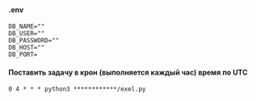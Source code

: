 
#### .env
```
DB_NAME=""
DB_USER=""
DB_PASSWORD=""
DB_HOST=""
DB_PORT=
```
#### Поставить задачу в крон (выполняется каждый час) время по UTC
```
0 4 * * * python3 ************/exel.py
```
